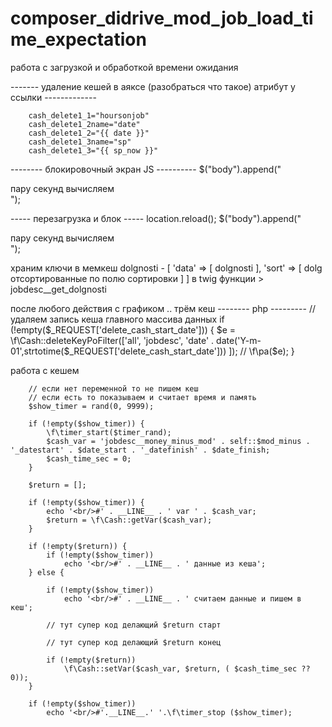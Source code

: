 # composer_didrive_mod_job_load_time_expectation
работа с загрузкой и обработкой времени ожидания


------- удаление кешей в аяксе (разобраться что такое) атрибут у ссылки  -------------

        cash_delete1_1="hoursonjob"
        cash_delete1_2name="date"
        cash_delete1_2="{{ date }}"
        cash_delete1_3name="sp"
        cash_delete1_3="{{ sp_now }}"





-------- блокировочный экран JS ----------
    $("body").append("<div id='body_block' class='body_block' >пару секунд вычисляем<br/><span id='body_block_465'></span></div>");

----- перезагрузка и блок -----
    location.reload();
    $("body").append("<div id='body_block' class='body_block' >пару секунд вычисляем<br/><span id='body_block_465'></span></div>");


храним ключи в мемкеш
dolgnosti - [ 'data' => [ dolgnosti ], 'sort' => [ dolg отсортированные по полю сортировки ] ]
в twig функции > jobdesc__get_dolgnosti



после любого действия с графиком .. трём кеш 
-------- php ---------
    // удаляем запись кеша главного массива данных
    if (!empty($_REQUEST['delete_cash_start_date'])) {
        $e = \f\Cash::deleteKeyPoFilter(['all', 'jobdesc', 'date' . date('Y-m-01',strtotime($_REQUEST['delete_cash_start_date'])) ]);
        // \f\pa($e);
    }



работа с кешем

        // если нет переменной то не пишем кеш            
        // если есть то показываем и считает время и память
        $show_timer = rand(0, 9999);

        if (!empty($show_timer)) {
            \f\timer_start($timer_rand);
            $cash_var = 'jobdesc__money_minus_mod' . self::$mod_minus . '_datestart' . $date_start . '_datefinish' . $date_finish;
            $cash_time_sec = 0;
        }

        $return = [];

        if (!empty($show_timer)) {
            echo '<br/>#' . __LINE__ . ' var ' . $cash_var;
            $return = \f\Cash::getVar($cash_var);
        }

        if (!empty($return)) {
            if (!empty($show_timer))
                echo '<br/>#' . __LINE__ . ' данные из кеша';
        } else {

            if (!empty($show_timer))
                echo '<br/>#' . __LINE__ . ' считаем данные и пишем в кеш';

            // тут супер код делающий $return старт

            // тут супер код делающий $return конец

            if (!empty($return))
                \f\Cash::setVar($cash_var, $return, ( $cash_time_sec ?? 0));
        }

        if (!empty($show_timer))
            echo '<br/>#'.__LINE__.' '.\f\timer_stop ($show_timer);
